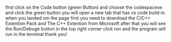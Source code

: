 first click on the Code button (green Button) and choose the codespacese and click the green button
you will open a new tab that has vs code build in.
when you landed om the page 
first you need to download the C/C++ Extention Pack and The C++ Extention from Microsoft
after that you will see the Run/Debuge button in the top right corner 
click run and the program will run in the terminal
thank you!
